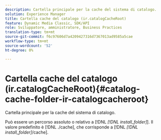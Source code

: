 ```yaml
---
description: Cartella principale per la cache del sistema di catalogo.
solution: Experience Manager
title: Cartella cache del catalogo (ir.catalogCacheRoot)
feature: Dynamic Media Classic, SDK/API
role: Sviluppatore, amministratore, Business Practices
translation-type: tm+mt
source-git-commit: f6c97606d7a4209427316d7367013ad9585a5cae
workflow-type: tm+mt
source-wordcount: '52'
ht-degree: 0%

---
```



# Cartella cache del catalogo (ir.catalogCacheRoot){#catalog-cache-folder-ir-catalogcacheroot}

Cartella principale per la cache del sistema di catalogo.

Può essere un percorso assoluto o relativo a [!DNL *[!DNL install_folder]*]. Il valore predefinito è [!DNL ./cache], che corrisponde a [!DNL *[!DNL install_folder]*/cache].
